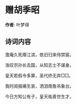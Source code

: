 # 赠胡季昭

**作者**: 叶梦得

## 诗词内容

澹庵久死瘴江滨，依旧归来侍禁宸。

浩叹宗孙长去国，从知志士不谋身。

皇天若假令多算，圣代终无弃□□。

我时阅报痛生哀，洒泪南詹吊象台。

今日方知公有子，皇天祐善世生才。

